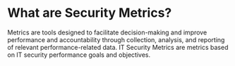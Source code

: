 # What are Security Metrics?
Metrics are tools designed to facilitate decision-making and improve performance and accountability through collection, analysis, and reporting of relevant performance-related data. 
IT Security Metrics are metrics based on IT security performance goals and objectives.

